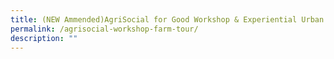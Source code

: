 ```yaml
---
title: (NEW Ammended)AgriSocial for Good Workshop & Experiential Urban Farm Tour
permalink: /agrisocial-workshop-farm-tour/
description: ""
---
```

<!--
![](/images/Workshop%20&amp;%20Talks/question%20111%20-%20bazaar.png)

**Come and learn how Singapore is pushing the boundaries of agriculture, utilising technology and innovation to achieve greater food security.**

**Date:** 22 July, 9:00 am – 12:00 pm<br>
**Admission:** Free (registration required)<br>
**Venue:** Singapore University of Social Sciences<br>
**Organiser:** Singapore University of Social Sciences (SUSS)

Worried about food security? Curious about how technology can help Singapore become an agricultural hub in the region despite our limited space and resources? Join this workshop to find out more! 

The Director of Nutrious Farms, the industrial partner of SUSS developing Agri-Preneur Incubation Programme, will be sharing on Singapore's 30 by 30 vision and strategies, and different farming systems and automated technologies. 

Through the workshop, participants will gain a better understanding of the local agriculture industry’s efforts to strengthen food security.

<a href="https://suss.au1.qualtrics.com/jfe/form/SV_6tatyrO03qOaOlo" class="btn-link" target="_blank">
	<img src="/images/gogreensg_website-32.png">
</a>

<style>
	.btn-link {
		display: inline-block;
	}
	a.btn-link[target="_blank"]:after {
	display: none;
}
	.btn-link > img {
		width: 100%;
	}
</style>

-->